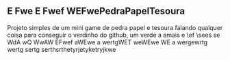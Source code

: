 E Fwe E Fwef  WEFwePedraPapelTesoura
-----------------
Projeto simples de um mini game de pedra papel e tesoura falando qualquer coisa para conseguir o verdinho do github, um verde a amais 
e \ef \sees se
 WdA wQ WwAW
 EFwef aWEwe 
a wertgWET weWEwe WE
a wergewrtg wertg sertg serthsrthetyrjetyketryjkwe

